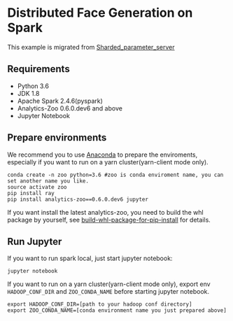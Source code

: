# Distributed Face Generation on Spark

This example is migrated from [Sharded_parameter_server](https://github.com/ray-project/tutorial/tree/master/examples/sharded_parameter_server.ipynb)

## Requirements
* Python 3.6
* JDK 1.8
* Apache Spark 2.4.6(pyspark)
* Analytics-Zoo 0.6.0.dev6 and above
* Jupyter Notebook 

## Prepare environments
We recommend you to use [Anaconda](https://www.anaconda.com/distribution/#linux) to prepare the enviroments, especially if you want to run on a yarn cluster(yarn-client mode only). 
```
conda create -n zoo python=3.6 #zoo is conda enviroment name, you can set another name you like.
source activate zoo
pip install ray
pip install analytics-zoo==0.6.0.dev6 jupyter
```

If you want install the latest analytics-zoo, you need to build the whl package by yourself, see [build-whl-package-for-pip-install](https://analytics-zoo.github.io/master/#DeveloperGuide/python/#build-whl-package-for-pip-install) for details.

## Run Jupyter
If you want to run spark local, just start jupyter notebook:
```
jupyter notebook
```

If you want to run on a yarn cluster(yarn-client mode only), export env `HADOOP_CONF_DIR` and `ZOO_CONDA_NAME` before starting jupyter notebook.
```
export HADOOP_CONF_DIR=[path to your hadoop conf directory]
export ZOO_CONDA_NAME=[conda environment name you just prepared above]
```


